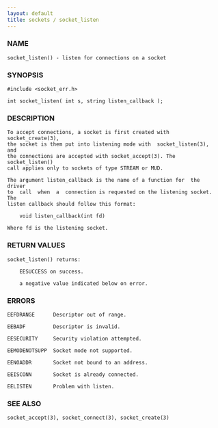 ```yaml
---
layout: default
title: sockets / socket_listen
---
```


### NAME

    socket_listen() - listen for connections on a socket

### SYNOPSIS

    #include <socket_err.h>

    int socket_listen( int s, string listen_callback );

### DESCRIPTION

    To accept connections, a socket is first created with socket_create(3),
    the socket is them put into listening mode with  socket_listen(3),  and
    the connections are accepted with socket_accept(3). The socket_listen()
    call applies only to sockets of type STREAM or MUD.

    The argument listen_callback is the name of a function for  the  driver
    to  call  when  a  connection is requested on the listening socket. The
    listen callback should follow this format:

        void listen_callback(int fd)

    Where fd is the listening socket.

### RETURN VALUES

    socket_listen() returns:

        EESUCCESS on success.

        a negative value indicated below on error.

### ERRORS

    EEFDRANGE      Descriptor out of range.

    EEBADF         Descriptor is invalid.

    EESECURITY     Security violation attempted.

    EEMODENOTSUPP  Socket mode not supported.

    EENOADDR       Socket not bound to an address.

    EEISCONN       Socket is already connected.

    EELISTEN       Problem with listen.

### SEE ALSO

    socket_accept(3), socket_connect(3), socket_create(3)

